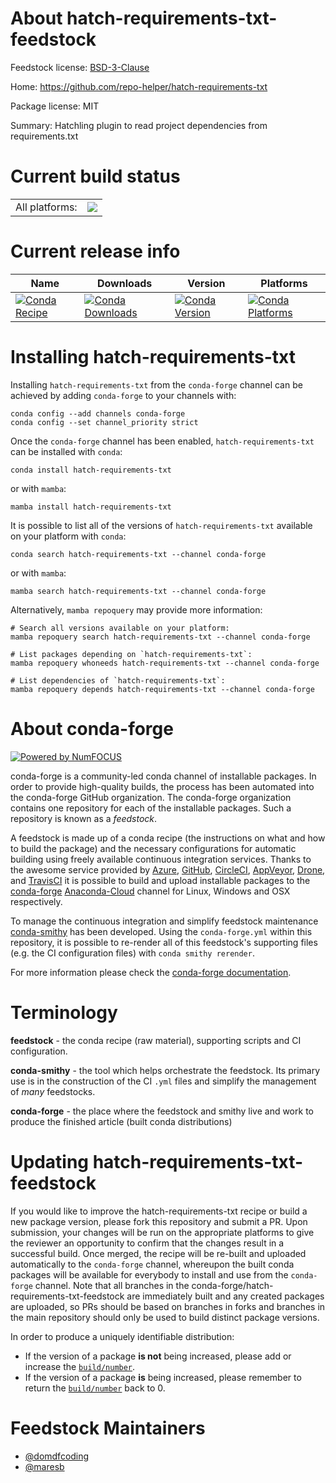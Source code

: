 About hatch-requirements-txt-feedstock
======================================

Feedstock license: [BSD-3-Clause](https://github.com/conda-forge/hatch-requirements-txt-feedstock/blob/main/LICENSE.txt)

Home: https://github.com/repo-helper/hatch-requirements-txt

Package license: MIT

Summary: Hatchling plugin to read project dependencies from requirements.txt

Current build status
====================


<table><tr><td>All platforms:</td>
    <td>
      <a href="https://dev.azure.com/conda-forge/feedstock-builds/_build/latest?definitionId=17409&branchName=main">
        <img src="https://dev.azure.com/conda-forge/feedstock-builds/_apis/build/status/hatch-requirements-txt-feedstock?branchName=main">
      </a>
    </td>
  </tr>
</table>

Current release info
====================

| Name | Downloads | Version | Platforms |
| --- | --- | --- | --- |
| [![Conda Recipe](https://img.shields.io/badge/recipe-hatch--requirements--txt-green.svg)](https://anaconda.org/conda-forge/hatch-requirements-txt) | [![Conda Downloads](https://img.shields.io/conda/dn/conda-forge/hatch-requirements-txt.svg)](https://anaconda.org/conda-forge/hatch-requirements-txt) | [![Conda Version](https://img.shields.io/conda/vn/conda-forge/hatch-requirements-txt.svg)](https://anaconda.org/conda-forge/hatch-requirements-txt) | [![Conda Platforms](https://img.shields.io/conda/pn/conda-forge/hatch-requirements-txt.svg)](https://anaconda.org/conda-forge/hatch-requirements-txt) |

Installing hatch-requirements-txt
=================================

Installing `hatch-requirements-txt` from the `conda-forge` channel can be achieved by adding `conda-forge` to your channels with:

```
conda config --add channels conda-forge
conda config --set channel_priority strict
```

Once the `conda-forge` channel has been enabled, `hatch-requirements-txt` can be installed with `conda`:

```
conda install hatch-requirements-txt
```

or with `mamba`:

```
mamba install hatch-requirements-txt
```

It is possible to list all of the versions of `hatch-requirements-txt` available on your platform with `conda`:

```
conda search hatch-requirements-txt --channel conda-forge
```

or with `mamba`:

```
mamba search hatch-requirements-txt --channel conda-forge
```

Alternatively, `mamba repoquery` may provide more information:

```
# Search all versions available on your platform:
mamba repoquery search hatch-requirements-txt --channel conda-forge

# List packages depending on `hatch-requirements-txt`:
mamba repoquery whoneeds hatch-requirements-txt --channel conda-forge

# List dependencies of `hatch-requirements-txt`:
mamba repoquery depends hatch-requirements-txt --channel conda-forge
```


About conda-forge
=================

[![Powered by
NumFOCUS](https://img.shields.io/badge/powered%20by-NumFOCUS-orange.svg?style=flat&colorA=E1523D&colorB=007D8A)](https://numfocus.org)

conda-forge is a community-led conda channel of installable packages.
In order to provide high-quality builds, the process has been automated into the
conda-forge GitHub organization. The conda-forge organization contains one repository
for each of the installable packages. Such a repository is known as a *feedstock*.

A feedstock is made up of a conda recipe (the instructions on what and how to build
the package) and the necessary configurations for automatic building using freely
available continuous integration services. Thanks to the awesome service provided by
[Azure](https://azure.microsoft.com/en-us/services/devops/), [GitHub](https://github.com/),
[CircleCI](https://circleci.com/), [AppVeyor](https://www.appveyor.com/),
[Drone](https://cloud.drone.io/welcome), and [TravisCI](https://travis-ci.com/)
it is possible to build and upload installable packages to the
[conda-forge](https://anaconda.org/conda-forge) [Anaconda-Cloud](https://anaconda.org/)
channel for Linux, Windows and OSX respectively.

To manage the continuous integration and simplify feedstock maintenance
[conda-smithy](https://github.com/conda-forge/conda-smithy) has been developed.
Using the ``conda-forge.yml`` within this repository, it is possible to re-render all of
this feedstock's supporting files (e.g. the CI configuration files) with ``conda smithy rerender``.

For more information please check the [conda-forge documentation](https://conda-forge.org/docs/).

Terminology
===========

**feedstock** - the conda recipe (raw material), supporting scripts and CI configuration.

**conda-smithy** - the tool which helps orchestrate the feedstock.
                   Its primary use is in the construction of the CI ``.yml`` files
                   and simplify the management of *many* feedstocks.

**conda-forge** - the place where the feedstock and smithy live and work to
                  produce the finished article (built conda distributions)


Updating hatch-requirements-txt-feedstock
=========================================

If you would like to improve the hatch-requirements-txt recipe or build a new
package version, please fork this repository and submit a PR. Upon submission,
your changes will be run on the appropriate platforms to give the reviewer an
opportunity to confirm that the changes result in a successful build. Once
merged, the recipe will be re-built and uploaded automatically to the
`conda-forge` channel, whereupon the built conda packages will be available for
everybody to install and use from the `conda-forge` channel.
Note that all branches in the conda-forge/hatch-requirements-txt-feedstock are
immediately built and any created packages are uploaded, so PRs should be based
on branches in forks and branches in the main repository should only be used to
build distinct package versions.

In order to produce a uniquely identifiable distribution:
 * If the version of a package **is not** being increased, please add or increase
   the [``build/number``](https://docs.conda.io/projects/conda-build/en/latest/resources/define-metadata.html#build-number-and-string).
 * If the version of a package **is** being increased, please remember to return
   the [``build/number``](https://docs.conda.io/projects/conda-build/en/latest/resources/define-metadata.html#build-number-and-string)
   back to 0.

Feedstock Maintainers
=====================

* [@domdfcoding](https://github.com/domdfcoding/)
* [@maresb](https://github.com/maresb/)

